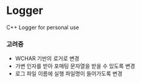 # Logger
C++ Logger for personal use

### 고려중
* WCHAR 기반의 로거로 변경
* 가변 인자를 받아 포매팅 문자열을 받을 수 있도록 변경
* 로그 파일 이름에 실행 파일명이 들어가도록 변경
